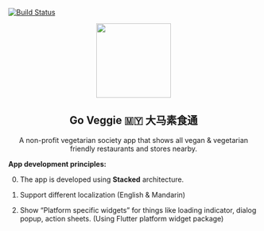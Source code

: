 [![Build Status](https://travis-ci.com/alvindrakes/veggie_go_malaysia.svg?branch=master)](https://travis-ci.com/alvindrakes/veggie_go_malaysia)

<p align="center">
  <img height="150" width="150" src="https://is5-ssl.mzstatic.com/image/thumb/Purple111/v4/e8/6c/79/e86c79a0-fe85-ce03-8c7f-e04d35676d12/mzl.vyyxytna.png/460x0w.png">
</p>
<h2 align="center">Go Veggie 🇲🇾  大马素食通</h2>
<p align="center">
A non-profit vegetarian society app that shows all vegan & vegetarian friendly restaurants and stores nearby.</p>
<p align="center"><a href=""></a></p>

**App development principles:**

0. The app is developed using **Stacked** architecture.

1. Support different localization (English & Mandarin)

2. Show “Platform specific widgets” for things like loading indicator, dialog popup, action sheets. (Using Flutter platform widget package)
